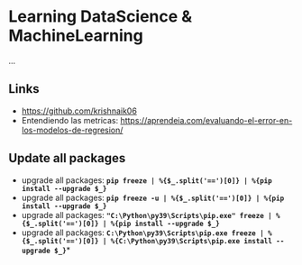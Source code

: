 # Learning DataScience & MachineLearning

...

## Links
- https://github.com/krishnaik06
- Entendiendo las metricas: https://aprendeia.com/evaluando-el-error-en-los-modelos-de-regresion/

## Update all packages
- upgrade all packages: **`pip freeze | %{$_.split('==')[0]} | %{pip install --upgrade $_}`**
- upgrade all packages: **`pip freeze -u | %{$_.split('==')[0]} | %{pip install --upgrade $_}`**
- upgrade all packages: **`"C:\Python\py39\Scripts\pip.exe" freeze | %{$_.split('==')[0]} | %{pip install --upgrade $_}`**
- upgrade all packages: **`C:\Python\py39\Scripts\pip.exe freeze | %{$_.split('==')[0]} | %{C:\Python\py39\Scripts\pip.exe install --upgrade $_}`***